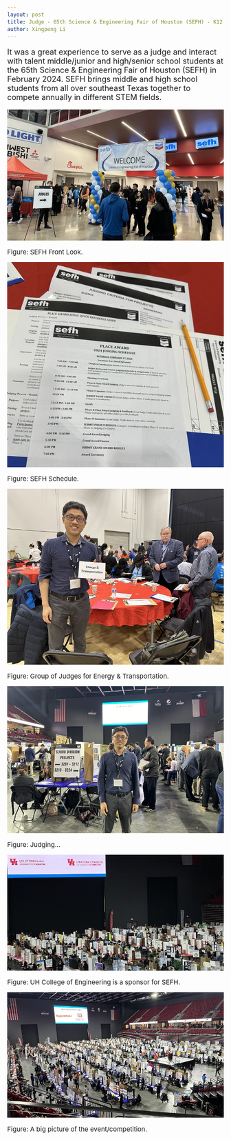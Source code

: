 ```yaml
---
layout: post
title: Judge - 65th Science & Engineering Fair of Houston (SEFH) - K12
author: Xingpeng Li
---
```


<div class="smallhead" style="font-size:18px;">
<!--      <p style="color:black; font-size:18px;"> -->
      <p>
It was a great experience to serve as a judge and interact with talent middle/junior and high/senior school students at the 65th Science & Engineering Fair of Houston (SEFH) in February 2024. SEFH brings middle and high school students from all over southeast Texas together to compete annually in different STEM fields. 
      </p>
</div>



![](/images/blog/2024.02.17_65th-SEFH/v1.jpg)  
<p></p>
<span class="text-figure-legend"  style="font-size:15px;">
Figure: SEFH Front Look. 
</span>


![](/images/blog/2024.02.17_65th-SEFH/v2.jpg)  
<p></p>
<span class="text-figure-legend" style="font-size:15px;">
Figure: SEFH Schedule. 
</span>


![](/images/blog/2024.02.17_65th-SEFH/v3.jpg)  
<p></p>
<span class="text-figure-legend" style="font-size:15px;">
Figure: Group of Judges for Energy & Transportation. 
</span>


![](/images/blog/2024.02.17_65th-SEFH/v4.jpg)  
<p></p>
<span class="text-figure-legend" style="font-size:15px;">
Figure: Judging... 
</span>


![](/images/blog/2024.02.17_65th-SEFH/v5.jpg)  
<p></p>
<span class="text-figure-legend" style="font-size:15px;">
Figure: UH College of Engineering is a sponsor for SEFH.
</span>


![](/images/blog/2024.02.17_65th-SEFH/v6.jpg)  
<p></p>
<span class="text-figure-legend" style="font-size:15px;">
Figure: A big picture of the event/competition.
</span>
